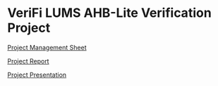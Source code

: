 # VeriFi LUMS AHB-Lite Verification Project

[Project Management Sheet](https://docs.google.com/spreadsheets/d/1W85Cz7Z-6MQlJ6yw1DnRUsjJVUnKJ7JZBQCOZkSLqRw/edit?usp=sharing)

[Project Report](https://docs.google.com/document/d/1cIRl7O7ia4HydFKw5EkdwlYhG3GCAaAOz5O9zuAVuWU/edit?usp=sharing)

[Project Presentation](https://docs.google.com/presentation/d/1OikKTpXdg4XnI2FWx_stbR0-0461Al_KWPFjeJBoxVw/edit?usp=sharing)